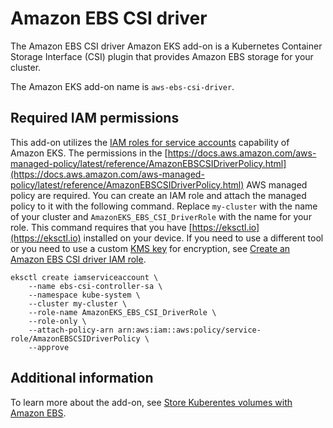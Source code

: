 # Amazon EBS CSI driver<a name="add-ons-aws-ebs-csi-driver"></a>

The Amazon EBS CSI driver Amazon EKS add\-on is a Kubernetes Container Storage Interface \(CSI\) plugin that provides Amazon EBS storage for your cluster\.

The Amazon EKS add\-on name is `aws-ebs-csi-driver`\.

## Required IAM permissions<a name="add-ons-aws-ebs-csi-driver-iam-permissions"></a>

This add\-on utilizes the [IAM roles for service accounts](iam-roles-for-service-accounts.md#iam-roles-for-service-accounts.title) capability of Amazon EKS\. The permissions in the [https://docs.aws.amazon.com/aws-managed-policy/latest/reference/AmazonEBSCSIDriverPolicy.html](https://docs.aws.amazon.com/aws-managed-policy/latest/reference/AmazonEBSCSIDriverPolicy.html) AWS managed policy are required\. You can create an IAM role and attach the managed policy to it with the following command\. Replace `my-cluster` with the name of your cluster and `AmazonEKS_EBS_CSI_DriverRole` with the name for your role\. This command requires that you have [https://eksctl.io](https://eksctl.io) installed on your device\. If you need to use a different tool or you need to use a custom [KMS key](https://aws.amazon.com/kms/) for encryption, see [Create an Amazon EBS CSI driver IAM role](csi-iam-role.md)\.

```
eksctl create iamserviceaccount \
    --name ebs-csi-controller-sa \
    --namespace kube-system \
    --cluster my-cluster \
    --role-name AmazonEKS_EBS_CSI_DriverRole \
    --role-only \
    --attach-policy-arn arn:aws:iam::aws:policy/service-role/AmazonEBSCSIDriverPolicy \
    --approve
```

## Additional information<a name="add-ons-aws-ebs-csi-driver-information"></a>

To learn more about the add\-on, see [Store Kuberentes volumes with Amazon EBS](ebs-csi.md)\.